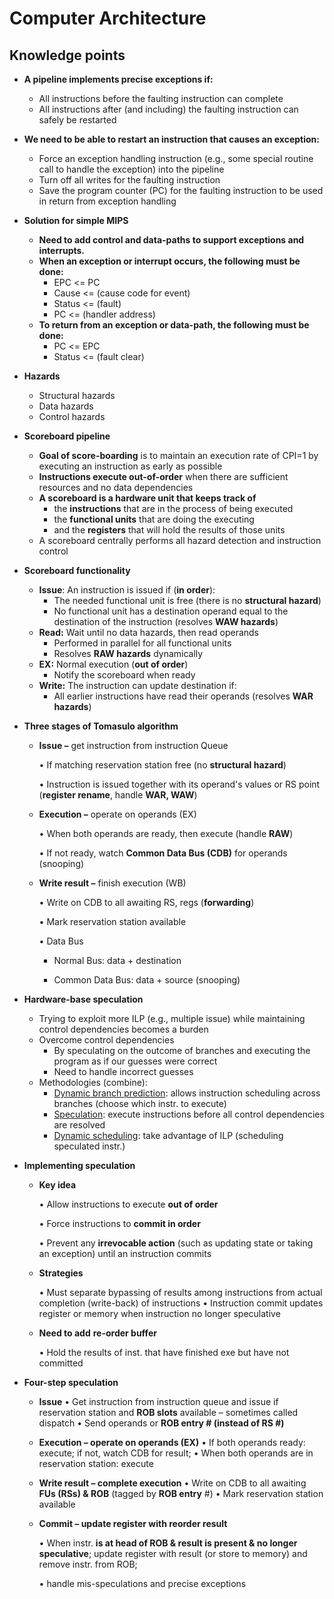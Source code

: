 # Computer Architecture

## Knowledge points

* **A pipeline implements precise exceptions if:**

  * All instructions before the faulting instruction can complete
  * All instructions after (and including) the faulting instruction can safely be restarted
  
* **We need to be able to restart an instruction that causes an exception:**
  * Force an exception handling instruction (e.g., some special routine call to handle the exception) into the pipeline
  * Turn off all writes for the faulting instruction
  * Save the program counter (PC) for the faulting instruction to  be used in return from exception handling
  
* **Solution for simple MIPS**

  * **Need to add control and data-paths to support exceptions and interrupts.** 
  * **When an exception or interrupt occurs, the following must be done:**
    * EPC <= PC
    * Cause <= (cause code for event)
    * Status <= (fault)
    * PC <= (handler address)
  * **To return from an exception or data-path, the following must be done:**
    * PC <= EPC
    * Status <= (fault clear)
  
* **Hazards**
  * Structural hazards
  * Data hazards
  * Control hazards
  
* **Scoreboard pipeline**
  * **Goal of score-boarding** is to maintain an execution rate of CPI=1 by executing an instruction as early as possible
  * **Instructions execute out-of-order** when there are sufficient resources and no data dependencies
  * **A scoreboard is a hardware unit that keeps track of**
    * the **instructions** that are in the process of being executed
    * the **functional units** that are doing the executing
    * and the **registers** that will hold the results of those units
  * A scoreboard centrally performs all hazard detection and instruction control

* **Scoreboard functionality**
  * **Issue**: An instruction is issued if (**in order**):
    * The needed functional unit is free (there is no **structural hazard**)
    * No functional unit has a destination operand equal to the destination of the instruction (resolves **WAW hazards**)
  * **Read:** Wait until no data hazards, then read operands
    * Performed in parallel for all functional units
    * Resolves **RAW hazards** dynamically
  * **EX:** Normal execution (**out of order**)
    * Notify the scoreboard when ready
  * **Write:** The instruction can update destination if:
    * All earlier instructions have read their operands (resolves **WAR hazards**)

* **Three stages of Tomasulo algorithm**

  * **Issue –** get instruction from instruction Queue

    • If matching reservation station free (no **structural hazard**)

    • Instruction is issued together with its operand's values or RS point (**register rename**, handle **WAR, WAW**)

  * **Execution –** operate on operands (EX)

    • When both operands are ready, then execute (handle **RAW**)

    • If not ready, watch **Common Data Bus (CDB)** for operands (snooping)

  * **Write result –** finish execution (WB)

    • Write on CDB to all awaiting RS, regs (**forwarding**)

    • Mark reservation station available

    • Data Bus

    * Normal Bus: data + destination

    * Common Data Bus: data + source (snooping)
  
 * **Hardware-base speculation**

   * Trying to exploit more ILP (e.g., multiple issue) while maintaining control dependencies becomes a burden
   * Overcome control dependencies
     * By speculating on the outcome of branches and executing the program as if our guesses were correct
     * Need to handle incorrect guesses
   * Methodologies (combine):
     * <u>Dynamic branch prediction</u>: allows instruction scheduling across branches (choose which instr. to execute)
     * <u>Speculation</u>: execute instructions before all control dependencies are resolved
     * <u>Dynamic scheduling</u>: take advantage of ILP (scheduling speculated instr.)

* **Implementing speculation**

  * **Key idea**

    • Allow instructions to execute **out of order** 

    • Force instructions to **commit in order**

    • Prevent any **irrevocable action** (such as updating state or taking an exception) until an instruction commits 

  * **Strategies**

    • Must separate bypassing of results among instructions from actual completion (write-back) of instructions
    • Instruction commit updates register or memory when instruction no longer speculative

  * **Need to add** **re-order buffer**

    • Hold the results of inst. that have finished exe but have not committed

* **Four-step speculation**

  * **Issue**
    • Get instruction from instruction queue and issue if reservation station and **ROB slots** available – sometimes called dispatch 
    • Send operands or **ROB entry # (instead of RS #)**
    
  * **Execution – operate on operands (EX)**
    • If both operands ready: execute; if not, watch CDB for result;
    • When both operands are in reservation station: execute
    
  * **Write result – complete execution** 
    • Write on CDB to all awaiting **FUs (RSs) & ROB** (tagged by **ROB entry** #)
    • Mark reservation station available
    
  * **Commit – update register with reorder result**
  
    • When instr. **is at head of ROB & result is present & no longer speculative**; update register with result (or store to memory) and  remove instr. from ROB; 
  
    • handle mis-speculations and precise exceptions

